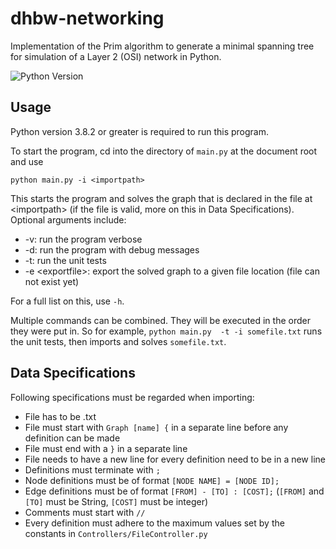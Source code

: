 # dhbw-networking
Implementation of the Prim algorithm to generate a minimal spanning tree
for simulation of a Layer 2 (OSI) network in Python.


![Python Version][python-image]
## Usage
Python version 3.8.2 or greater is required to run this program.

To start the program, cd into the directory of `main.py` at the document root and use

```
python main.py -i <importpath>
```
This starts the program and solves the graph that is declared in the file at \<importpath\> (if the file is valid, more on 
this in Data Specifications).
Optional arguments include:
* -v: run the program verbose
* -d: run the program with debug messages 
* -t: run the unit tests
* -e \<exportfile\>: export the solved graph to a given file location (file can not exist yet)

For a full list on this, use `-h`.

Multiple commands can be combined. They will be executed in the order they were put in. So for example, `python main.py 
-t -i somefile.txt` runs the unit tests, then imports and solves `somefile.txt`.

## Data Specifications
Following specifications must be regarded when importing:
* File has to be .txt
* File must start with `Graph [name] {` in a separate line before any definition can be made
* File must end with a `}` in a separate line
* File needs to have a new line for every definition need to be in a new line
* Definitions must terminate with `;`
* Node definitions must be of format `[NODE NAME] = [NODE ID];`
* Edge definitions must be of format `[FROM] - [TO] : [COST];` 
(`[FROM]` and `[TO]` must be String, `[COST]` must be integer)
* Comments must start with `//`
* Every definition must adhere to the maximum values set by the constants in `Controllers/FileController.py`


[python-image]: https://img.shields.io/badge/python-v3.8.2+-brightgreen?style=flat-square&logo=python
